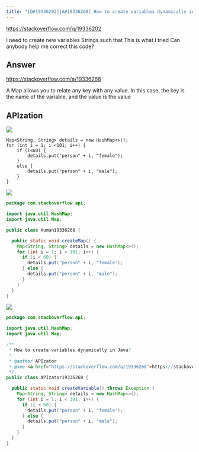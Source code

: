 ```yaml
---
title: "[Q#19336202][A#19336268] How to create variables dynamically in Java?"
---
```


https://stackoverflow.com/q/19336202

I need to create new variables Strings such that
This is what I tried
Can anybody help me correct this code?

## Answer

https://stackoverflow.com/a/19336268

A Map allows you to relate any key with any value. In this case, the key is the name of the variable, and the value is the value

## APIzation

<div class="code-3columns-row">

<div class="code-3columns-column">

<div><img src="/stackoverflow.png" /></div>

```plain
Map<String, String> details = new HashMap<>();
for (int i = 1; i <101; i++) {
    if (i<60) {
        details.put("person" + i, "female");
    }
    else {
        details.put("person" + i, "male");
    }
}
```

</div>

<div class="code-3columns-column">

<div><img src="/human.png" /></div>

```java
package com.stackoverflow.api;

import java.util.HashMap;
import java.util.Map;

public class Human19336268 {

  public static void createMap() {
    Map<String, String> details = new HashMap<>();
    for (int i = 1; i < 101; i++) {
      if (i < 60) {
        details.put("person" + i, "female");
      } else {
        details.put("person" + i, "male");
      }
    }
  }
}

```

</div>

<div class="code-3columns-column">

<div><img src="/apizator.png" /></div>

```java
package com.stackoverflow.api;

import java.util.HashMap;
import java.util.Map;

/**
 * How to create variables dynamically in Java?
 *
 * @author APIzator
 * @see <a href="https://stackoverflow.com/a/19336268">https://stackoverflow.com/a/19336268</a>
 */
public class APIzator19336268 {

  public static void createVariable() throws Exception {
    Map<String, String> details = new HashMap<>();
    for (int i = 1; i < 101; i++) {
      if (i < 60) {
        details.put("person" + i, "female");
      } else {
        details.put("person" + i, "male");
      }
    }
  }
}

```

</div>

</div>